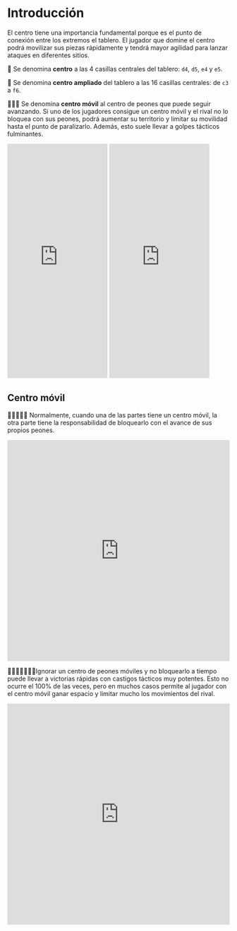 # Introducción

El centro tiene una importancia fundamental porque es el punto de conexión entre los extremos el tablero. El jugador que domine el centro podrá movilizar sus piezas rápidamente y tendrá mayor agilidad para lanzar ataques en diferentes sitios.

🐪 Se denomina **centro** a las 4 casillas centrales del tablero: `d4`, `d5`, `e4` y `e5`. 

🐫 Se denomina **centro ampliado** del tablero a las 16 casillas centrales: de `c3` a `f6`.

🐪💨💨 Se denomina **centro móvil** al centro de peones que puede seguir avanzando. Si uno de los jugadores consigue un centro móvil y el rival no lo bloquea con sus peones, podrá aumentar su territorio y limitar su movilidad hasta el punto de paralizarlo. Además, esto suele llevar a golpes tácticos fulminantes.

<iframe  width=45% height=530 src="https://lichess.org/study/embed/QU5fAUV4/h7c5dTCP?theme=blue" frameborder=0></iframe>
<iframe width=45% height=530 src="https://lichess.org/study/embed/QU5fAUV4/aK8NcctA?theme=blue" frameborder=0></iframe>

## Centro móvil

🤚🛑🐪💨💨 Normalmente, cuando una de las partes tiene un centro móvil, la otra parte tiene la responsabilidad de bloquearlo con el avance de sus propios peones. 

<iframe width=100% height=500 src="https://lichess.org/study/embed/QU5fAUV4/8SJ51JNX?theme=blue" frameborder=0></iframe>

🤕💥🐪💨💨💨💨Ignorar un centro de peones móviles y no bloquearlo a tiempo puede llevar a victorias rápidas con castigos tácticos muy potentes. Esto no ocurre el 100% de las veces, pero en muchos casos permite al jugador con el centro móvil ganar espacio y limitar mucho los movimientos del rival.

<iframe width=100% height=500 src="https://lichess.org/study/embed/QU5fAUV4/S1miQnwG?theme=blue" frameborder=0></iframe>